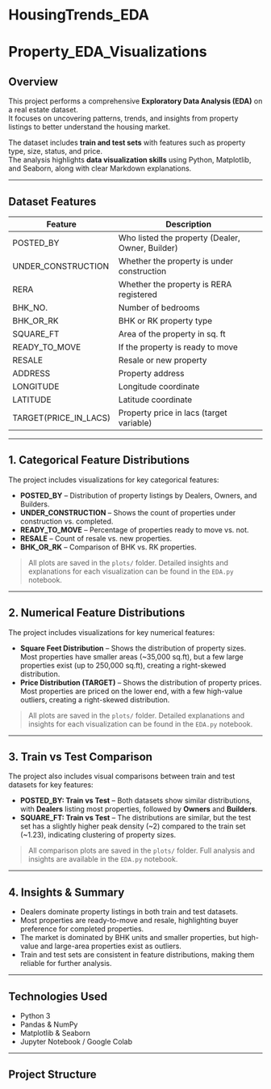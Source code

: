 # HousingTrends_EDA
# Property_EDA_Visualizations

## Overview
This project performs a comprehensive **Exploratory Data Analysis (EDA)** on a real estate dataset.  
It focuses on uncovering patterns, trends, and insights from property listings to better understand the housing market.

The dataset includes **train and test sets** with features such as property type, size, status, and price.  
The analysis highlights **data visualization skills** using Python, Matplotlib, and Seaborn, along with clear Markdown explanations.

---

## Dataset Features

| Feature | Description |
|---------|-------------|
| POSTED_BY | Who listed the property (Dealer, Owner, Builder) |
| UNDER_CONSTRUCTION | Whether the property is under construction |
| RERA | Whether the property is RERA registered |
| BHK_NO. | Number of bedrooms |
| BHK_OR_RK | BHK or RK property type |
| SQUARE_FT | Area of the property in sq. ft |
| READY_TO_MOVE | If the property is ready to move |
| RESALE | Resale or new property |
| ADDRESS | Property address |
| LONGITUDE | Longitude coordinate |
| LATITUDE | Latitude coordinate |
| TARGET(PRICE_IN_LACS) | Property price in lacs (target variable) |

---

## 1. Categorical Feature Distributions

The project includes visualizations for key categorical features:  

- **POSTED_BY** – Distribution of property listings by Dealers, Owners, and Builders.  
- **UNDER_CONSTRUCTION** – Shows the count of properties under construction vs. completed.  
- **READY_TO_MOVE** – Percentage of properties ready to move vs. not.  
- **RESALE** – Count of resale vs. new properties.  
- **BHK_OR_RK** – Comparison of BHK vs. RK properties.  

> All plots are saved in the `plots/` folder. Detailed insights and explanations for each visualization can be found in the `EDA.py` notebook.  

---

## 2. Numerical Feature Distributions

The project includes visualizations for key numerical features:  

- **Square Feet Distribution** – Shows the distribution of property sizes. Most properties have smaller areas (~35,000 sq.ft), but a few large properties exist (up to 250,000 sq.ft), creating a right-skewed distribution.  
- **Price Distribution (TARGET)** – Shows the distribution of property prices. Most properties are priced on the lower end, with a few high-value outliers, creating a right-skewed distribution.  

> All plots are saved in the `plots/` folder. Detailed explanations and insights for each visualization can be found in the `EDA.py` notebook.  

---

## 3. Train vs Test Comparison

The project also includes visual comparisons between train and test datasets for key features:  

- **POSTED_BY: Train vs Test** – Both datasets show similar distributions, with **Dealers** listing most properties, followed by **Owners** and **Builders**.  
- **SQUARE_FT: Train vs Test** – The distributions are similar, but the test set has a slightly higher peak density (~2) compared to the train set (~1.23), indicating clustering of property sizes.  

> All comparison plots are saved in the `plots/` folder. Full analysis and insights are available in the `EDA.py` notebook.  

---

## 4. Insights & Summary
- Dealers dominate property listings in both train and test datasets.  
- Most properties are ready-to-move and resale, highlighting buyer preference for completed properties.  
- The market is dominated by BHK units and smaller properties, but high-value and large-area properties exist as outliers.  
- Train and test sets are consistent in feature distributions, making them reliable for further analysis.  

---

## Technologies Used
- Python 3  
- Pandas & NumPy  
- Matplotlib & Seaborn  
- Jupyter Notebook / Google Colab  

---

## Project Structure

